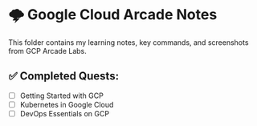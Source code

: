 # 🌩️ Google Cloud Arcade Notes

This folder contains my learning notes, key commands, and screenshots from GCP Arcade Labs.

## ✅ Completed Quests:
- [ ] Getting Started with GCP
- [ ] Kubernetes in Google Cloud
- [ ] DevOps Essentials on GCP
